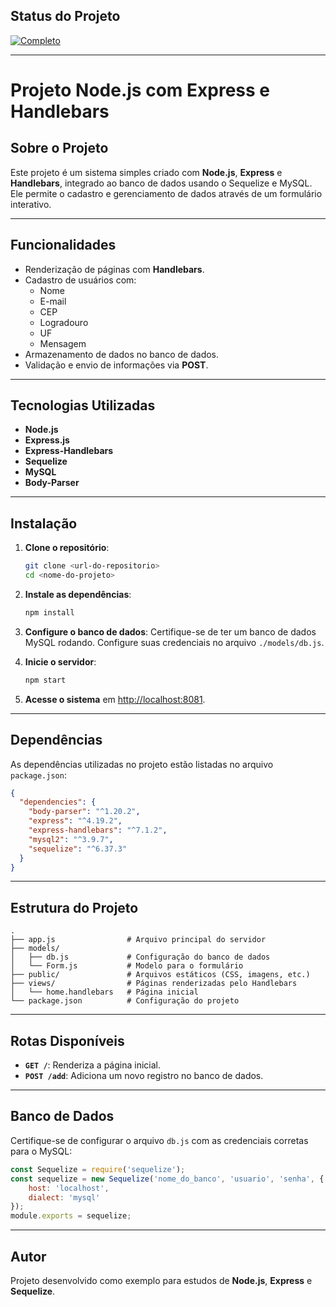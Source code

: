 ## Status do Projeto

[![Completo](https://img.shields.io/badge/Projeto-Completo-green)](#)

---

# Projeto Node.js com Express e Handlebars

## Sobre o Projeto

Este projeto é um sistema simples criado com **Node.js**, **Express** e **Handlebars**, integrado ao banco de dados usando o Sequelize e MySQL. Ele permite o cadastro e gerenciamento de dados através de um formulário interativo.

---

## Funcionalidades

- Renderização de páginas com **Handlebars**.
- Cadastro de usuários com:
  - Nome
  - E-mail
  - CEP
  - Logradouro
  - UF
  - Mensagem
- Armazenamento de dados no banco de dados.
- Validação e envio de informações via **POST**.

---

## Tecnologias Utilizadas

- **Node.js**
- **Express.js**
- **Express-Handlebars**
- **Sequelize**
- **MySQL**
- **Body-Parser**

---

## Instalação

1. **Clone o repositório**:
   ```bash
   git clone <url-do-repositorio>
   cd <nome-do-projeto>
   ```

2. **Instale as dependências**:
   ```bash
   npm install
   ```

3. **Configure o banco de dados**:
   Certifique-se de ter um banco de dados MySQL rodando. Configure suas credenciais no arquivo `./models/db.js`.

4. **Inicie o servidor**:
   ```bash
   npm start
   ```

5. **Acesse o sistema** em [http://localhost:8081](http://localhost:8081).

---

## Dependências

As dependências utilizadas no projeto estão listadas no arquivo `package.json`:

```json
{
  "dependencies": {
    "body-parser": "^1.20.2",
    "express": "^4.19.2",
    "express-handlebars": "^7.1.2",
    "mysql2": "^3.9.7",
    "sequelize": "^6.37.3"
  }
}
```

---

## Estrutura do Projeto

```
.
├── app.js                # Arquivo principal do servidor
├── models/
│   ├── db.js             # Configuração do banco de dados
│   └── Form.js           # Modelo para o formulário
├── public/               # Arquivos estáticos (CSS, imagens, etc.)
├── views/                # Páginas renderizadas pelo Handlebars
│   └── home.handlebars   # Página inicial
└── package.json          # Configuração do projeto
```

---

## Rotas Disponíveis

- **`GET /`**: Renderiza a página inicial.
- **`POST /add`**: Adiciona um novo registro no banco de dados.

---

## Banco de Dados

Certifique-se de configurar o arquivo `db.js` com as credenciais corretas para o MySQL:

```javascript
const Sequelize = require('sequelize');
const sequelize = new Sequelize('nome_do_banco', 'usuario', 'senha', {
    host: 'localhost',
    dialect: 'mysql'
});
module.exports = sequelize;
```

---

## Autor

Projeto desenvolvido como exemplo para estudos de **Node.js**, **Express** e **Sequelize**.
